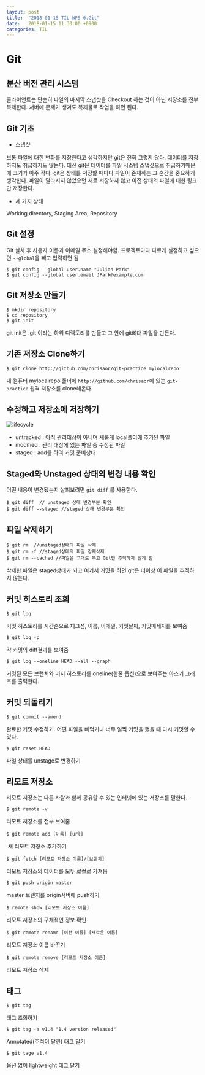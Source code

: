 ```yaml
---
layout: post
title:  "2018-01-15 TIL WPS 6.Git"
date:   2018-01-15 11:30:00 +0900
categories: TIL
---
```


# Git

## 분산 버전 관리 시스템

클라이언트는 단순히 파일의 마지막 스냅샷을 Checkout 하는 것이 아닌 저장소를 전부 복제한다. 서버에 문제가 생겨도 복제물로 작업을 하면 된다. 


## Git 기초

- 스냅샷

보통 파일에 대한 변화를 저장한다고 생각하지만 git은 전혀 그렇지 않다. 데이터를 저장하지도 취급하지도 않는다. 대신 git은 데이터를 파일 시스템 스냅샷으로 취급하기때문에 크기가 아주 작다. git은 상태를 저장할 때마다 파일이 존재하는 그 순간을 중요하게 생각한다. 파일이 달라지지 않았으면 새로 저장하지 않고 이전 상태의 파일에 대한 링크만 저장한다. 

- 세 가지 상태

Working directory, Staging Area, Repository

## Git 설정

Git 설치 후 사용자 이름과 이메일 주소 설정해야함. 프로젝트마다 다르게 설정하고 싶으면 ```--global```을 빼고 입력하면 됨

```
$ git config --global user.name "Julian Park"
$ git config --global user.email JPark@example.com
```

## Git 저장소 만들기

```
$ mkdir repository
$ cd repository
$ git init
```

git init은 .git 이라는 하위 디렉토리를 만들고 그 안에 git뼈대 파일을 만든다.

## 기존 저장소 Clone하기

```
$ git clone http://github.com/chrisaor/git-practice mylocalrepo
```

내 컴퓨터 mylocalrepo 폴더에 `http://github.com/chrisaor`에 있는 `git-practice` 원격 저장소를 clone해온다. 


## 수정하고 저장소에 저장하기

![lifecycle](https://user-images.githubusercontent.com/33015649/35020991-039bd2aa-fb72-11e7-9e4b-2790a2d0f7e1.png)


- untracked : 아직 관리대상이 아니며 새롭게 local폴더에 추가된 파일
- modified : 관리 대상에 있는 파일 중 수정된 파일
- staged : add를 하여 커밋 준비상태

## Staged와 Unstaged 상태의 변경 내용 확인

어떤 내용이 변경됐는지 살펴보려면 `git diff` 를 사용한다. 

```
$ git diff  // unstaged 상태 변경부분 확인
$ git diff --staged //staged 상태 변경부분 확인
```

## 파일 삭제하기

```
$ git rm  //unstaged상태의 파일 삭제
$ git rm -f //staged상태의 파일 강제삭제
$ git rm --cached //파일은 그대로 두고 Git만 추적하지 않게 함
```

삭제한 파일은 staged상태가 되고 여기서 커밋을 하면 git은 더이상 이 파일을 추적하지 않는다.

## 커밋 히스토리 조회

```
$ git log
```

커밋 히스토리를 시간순으로 체크섬, 이름, 이메일, 커밋날짜, 커밋메세지를 보여줌

```
$ git log -p
```

각 커밋의 diff결과를 보여줌

```
$ git log --oneline HEAD --all --graph
```

커밋된 모든 브랜치와 머지 히스토리를 oneline(한줄 옵션)으로 보여주는 아스키 그래프를 출력한다. 

## 커밋 되돌리기

```
$ git commit --amend
```

완료한 커밋 수정하기. 어떤 파일을 빼먹거나 너무 일찍 커밋을 했을 때 다시 커밋할 수 있다.

```
$ git reset HEAD 
```

파일 상태를 unstage로 변경하기

## 리모트 저장소

리모트 저장소는 다른 사람과 함께 공유할 수 있는 인터넷에 있는 저장소를 말한다.

```
$ git remote -v
```

리모트 저장소를 전부 보여줌

```
$ git remote add [이름] [url]
```
 새 리모트 저장소 추가하기

```
$ git fetch [리모트 저장소 이름]/[브랜치]
```

리모트 저장소의 데이터를 모두 로컬로 가져옴

```
$ git push origin master
```

master 브랜치를 origin서버에 push하기

```
$ remote show [리모트 저장소 이름]
```

리모트 저장소의 구체적인 정보 확인

```
$ git remote rename [이전 이름] [새로운 이름]
```

리모트 저장소 이름 바꾸기

```
$ git remote remove [리모트 저장소 이름]
```

리모트 저장소 삭제

##  태그

```
$ git tag
```

태그 조회하기

```
$ git tag -a v1.4 "1.4 version released"
```

Annotated(주석이 달린) 태그 달기

```
$ git tage v1.4
```

옵션 없이 lightweight 태그 달기





